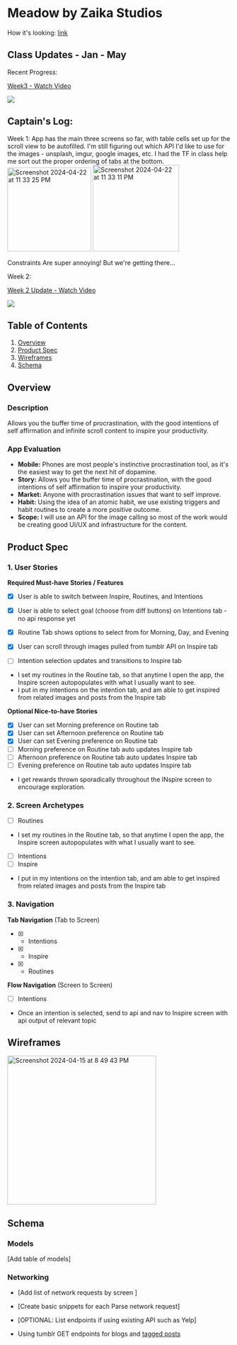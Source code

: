 # Meadow by Zaika Studios
How it's looking: [link ](https://vimeo.com/943916599?share=copy)




## Class Updates - Jan - May
Recent Progress:
<div>
    <a href="https://www.loom.com/share/82c6de7e1f23489b80d5655ffabb9986">
      <p>Week3 - Watch Video</p>
    </a>
    <a href="https://www.loom.com/share/82c6de7e1f23489b80d5655ffabb9986">
      <img style="max-width:300px;" src="https://cdn.loom.com/sessions/thumbnails/82c6de7e1f23489b80d5655ffabb9986-with-play.gif">
    </a>
  </div>

  
## Captain's Log:
Week 1:
App has the main three screens so far, with table cells set up for the scroll view to be autofilled.
I'm still figuring out which API I'd like to use for the images - unsplash, imgur, google images, etc. I had the TF in class help me sort out the proper ordering of tabs at the bottom.
<img width="189" alt="Screenshot 2024-04-22 at 11 33 25 PM" src="https://github.com/komilak/procrastinspire/assets/27926984/cefcc370-c020-432d-8458-77aacd48c174">
<img width="195" alt="Screenshot 2024-04-22 at 11 33 11 PM" src="https://github.com/komilak/procrastinspire/assets/27926984/a7c85f0b-21f8-4fa0-b32c-857cbf70237c">

Constraints Are super annoying! But we're getting there...

Week 2:
<div>
    <a href="https://www.loom.com/share/58157a1ba1d94b03be77fc0d74fcae29">
      <p>Week 2 Update - Watch Video</p>
    </a>
    <a href="https://www.loom.com/share/58157a1ba1d94b03be77fc0d74fcae29">
      <img style="max-width:300px;" src="https://cdn.loom.com/sessions/thumbnails/58157a1ba1d94b03be77fc0d74fcae29-with-play.gif">
    </a>
  </div>




## Table of Contents

1. [Overview](#Overview)
2. [Product Spec](#Product-Spec)
3. [Wireframes](#Wireframes)
4. [Schema](#Schema)

## Overview

### Description

Allows you the buffer time of procrastination, with the good intentions of self affirmation and infinite scroll content to inspire your productivity.

### App Evaluation
- **Mobile:**
  Phones are most people's instinctive procrastination tool, as it's the easiest way to get the next hit of dopamine.
- **Story:**
  Allows you the buffer time of procrastination, with the good intentions of self affirmation to inspire your productivity.
- **Market:**
  Anyone with procrastination issues that want to self improve.
- **Habit:**
  Using the idea of an atomic habit, we use existing triggers and habit routines to create a more positive outcome.
- **Scope:**
  I will use an API for the image calling so most of the work would be creating good UI/UX and infrastructure for the content.

## Product Spec

### 1. User Stories 

**Required Must-have Stories / Features**
- [x] User is able to switch between Inspire, Routines, and Intentions
- [x] User is able to select goal (choose from diff buttons) on Intentions tab - no api response yet
- [x] Routine Tab shows options to select from for Morning, Day, and Evening
- [x] User can scroll through images pulled from tumblr API on Inspire tab
- [ ] Intention selection updates and transitions to Inspire tab







* I set my routines in the Routine tab, so that anytime I open the app, the Inspire screen autopopulates with what I usually want to see.
* I put in my intentions on the intention tab, and am able to get inspired from related images and posts from the Inspire tab

**Optional Nice-to-have Stories**
- [x] User can set Morning preference on Routine tab
- [x] User can set Afternoon preference on Routine tab
- [x] User can set Evening preference on Routine tab
- [ ] Morning preference on Routine tab auto updates Inspire tab
- [ ] Afternoon preference on Routine tab auto updates Inspire tab
- [ ] Evening preference on Routine tab auto updates Inspire tab
* I get rewards thrown sporadically throughout the INspire screen to encourage exploration.


### 2. Screen Archetypes

- [ ] Routines
* I set my routines in the Routine tab, so that anytime I open the app, the Inspire screen autopopulates with what I usually want to see.
- [ ] Intentions
- [ ] Inspire
* I put in my intentions on the intention tab, and am able to get inspired from related images and posts from the Inspire tab


### 3. Navigation

**Tab Navigation** (Tab to Screen)

- [x] * Intentions
- [x] * Inspire
- [x] * Routines

**Flow Navigation** (Screen to Screen)

- [ ] Intentions
* Once an intention is selected, send to api and nav to Inspire screen with api output of relevant topic


## Wireframes
<img width="336" alt="Screenshot 2024-04-15 at 8 49 43 PM" src="https://github.com/komilak/procrastinspire/assets/27926984/c9cb03bc-33b1-487d-a1e7-3c063dc42967">



## Schema 


### Models

[Add table of models]

### Networking

- [Add list of network requests by screen ]
- [Create basic snippets for each Parse network request]
- [OPTIONAL: List endpoints if using existing API such as Yelp]

  
- Using tumblr GET endpoints for blogs and [tagged posts](https://www.tumblr.com/docs/en/api/v2#tagged--get-posts-with-tag) 

